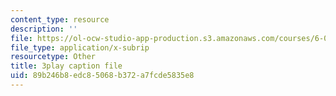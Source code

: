 ```yaml
---
content_type: resource
description: ''
file: https://ol-ocw-studio-app-production.s3.amazonaws.com/courses/6-003-signals-and-systems-fall-2011/89b246b8edc85068b372a7fcde5835e8_t2hNMFoIv8w.vtt
file_type: application/x-subrip
resourcetype: Other
title: 3play caption file
uid: 89b246b8-edc8-5068-b372-a7fcde5835e8
---
```

